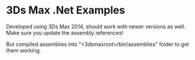 # 3Ds Max .Net Examples
Developed using 3Ds Max 2014, should work with newer versions as well.
Make sure you update the assembly references!

But compiled assemblies into "<3dsmaxroot>/bin/assemblies" folder to get them working.
